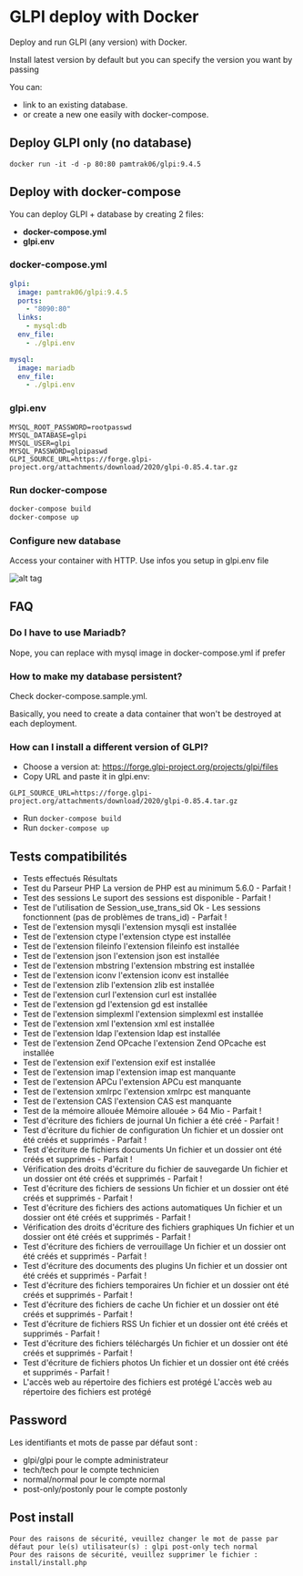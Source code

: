# GLPI deploy with Docker

Deploy and run GLPI (any version) with Docker.

Install latest version by default but you can specify the version you want by passing

You can:
- link to an existing database.
- or create a new one easily with docker-compose.

## Deploy GLPI only (no database)

```docker run -it -d -p 80:80 pamtrak06/glpi:9.4.5```

## Deploy with docker-compose

You can deploy GLPI + database by creating 2 files:
- **docker-compose.yml**
- **glpi.env**

### docker-compose.yml

```yml
glpi:
  image: pamtrak06/glpi:9.4.5
  ports:
    - "8090:80"
  links:
    - mysql:db
  env_file:
    - ./glpi.env

mysql:
  image: mariadb
  env_file:
    - ./glpi.env
```

### glpi.env

```env
MYSQL_ROOT_PASSWORD=rootpasswd
MYSQL_DATABASE=glpi
MYSQL_USER=glpi
MYSQL_PASSWORD=glpipaswd
GLPI_SOURCE_URL=https://forge.glpi-project.org/attachments/download/2020/glpi-0.85.4.tar.gz
```

### Run docker-compose

```bash
docker-compose build
docker-compose up
```

### Configure new database

Access your container with HTTP.
Use infos you setup in glpi.env file

![alt tag](https://raw.githubusercontent.com/driket/docker-glpi/master/doc/glpi-db-setup.png)

## FAQ

### Do I have to use Mariadb?

Nope, you can replace with mysql image in docker-compose.yml if prefer

### How to make my database persistent?

Check docker-compose.sample.yml.

Basically, you need to create a data container that won't be destroyed at each deployment.

### How can I install a different version of GLPI?

- Choose a version at: https://forge.glpi-project.org/projects/glpi/files
- Copy URL and paste it in glpi.env:

```
GLPI_SOURCE_URL=https://forge.glpi-project.org/attachments/download/2020/glpi-0.85.4.tar.gz
```

- Run ```docker-compose build```
- Run ```docker-compose up```

## Tests compatibilités

- Tests effectués	Résultats
- Test du Parseur PHP	La version de PHP est au minimum 5.6.0 - Parfait !
- Test des sessions	Le suport des sessions est disponible - Parfait !
- Test de l'utilisation de Session_use_trans_sid	Ok - Les sessions fonctionnent (pas de problèmes de trans_id) - Parfait !
- Test de l'extension mysqli	l'extension mysqli est installée
- Test de l'extension ctype	l'extension ctype est installée
- Test de l'extension fileinfo	l'extension fileinfo est installée
- Test de l'extension json	l'extension json est installée
- Test de l'extension mbstring	l'extension mbstring est installée
- Test de l'extension iconv	l'extension iconv est installée
- Test de l'extension zlib	l'extension zlib est installée
- Test de l'extension curl	l'extension curl est installée
- Test de l'extension gd	l'extension gd est installée
- Test de l'extension simplexml	l'extension simplexml est installée
- Test de l'extension xml	l'extension xml est installée
- Test de l'extension ldap	l'extension ldap est installée
- Test de l'extension Zend OPcache	l'extension Zend OPcache est installée
- Test de l'extension exif	l'extension exif est installée
- Test de l'extension imap	l'extension imap est manquante
- Test de l'extension APCu	l'extension APCu est manquante
- Test de l'extension xmlrpc	l'extension xmlrpc est manquante
- Test de l'extension CAS	l'extension CAS est manquante
- Test de la mémoire allouée	Mémoire allouée > 64 Mio - Parfait !
- Test d'écriture des fichiers de journal	Un fichier a été créé - Parfait !
- Test d'écriture du fichier de configuration	Un fichier et un dossier ont été créés et supprimés - Parfait !
- Test d'écriture de fichiers documents	Un fichier et un dossier ont été créés et supprimés - Parfait !
- Vérification des droits d'écriture du fichier de sauvegarde	Un fichier et un dossier ont été créés et supprimés - Parfait !
- Test d'écriture des fichiers de sessions	Un fichier et un dossier ont été créés et supprimés - Parfait !
- Test d'écriture des fichiers des actions automatiques	Un fichier et un dossier ont été créés et supprimés - Parfait !
- Vérification des droits d'écriture des fichiers graphiques	Un fichier et un dossier ont été créés et supprimés - Parfait !
- Test d'écriture des fichiers de verrouillage	Un fichier et un dossier ont été créés et supprimés - Parfait !
- Test d'écriture des documents des plugins	Un fichier et un dossier ont été créés et supprimés - Parfait !
- Test d'écriture des fichiers temporaires	Un fichier et un dossier ont été créés et supprimés - Parfait !
- Test d'écriture des fichiers de cache	Un fichier et un dossier ont été créés et supprimés - Parfait !
- Test d'écriture de fichiers RSS	Un fichier et un dossier ont été créés et supprimés - Parfait !
- Test d'écriture des fichiers téléchargés	Un fichier et un dossier ont été créés et supprimés - Parfait !
- Test d'écriture de fichiers photos	Un fichier et un dossier ont été créés et supprimés - Parfait !
- L'accès web au répertoire des fichiers est protégé	L'accès web au répertoire des fichiers est protégé


## Password
Les identifiants et mots de passe par défaut sont :

-    glpi/glpi pour le compte administrateur
-    tech/tech pour le compte technicien
-    normal/normal pour le compte normal
-    post-only/postonly pour le compte postonly

## Post install

    Pour des raisons de sécurité, veuillez changer le mot de passe par défaut pour le(s) utilisateur(s) : glpi post-only tech normal
    Pour des raisons de sécurité, veuillez supprimer le fichier : install/install.php
